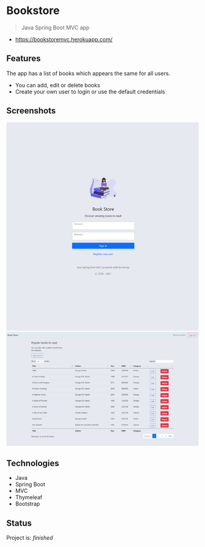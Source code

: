 # Bookstore
> Java Spring Boot MVC app
* https://bookstoremvc.herokuapp.com/

## Features
The app has a list of books which appears the same for all users. 
* You can add, edit or delete books
* Create your own user to login or use the default credentials 

## Screenshots
![Loginpage screenshot](./src/main/resources/static/images/loginpage.PNG)
![Booklist screenshot](./src/main/resources/static/images/booklist.PNG)

## Technologies
* Java
* Spring Boot
* MVC
* Thymeleaf
* Bootstrap

## Status
Project is: _finished_
